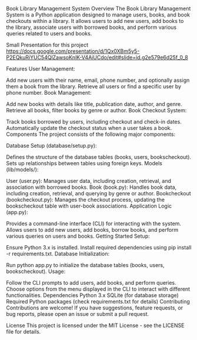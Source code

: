 Book Library Management System
Overview
The Book Library Management System is a Python application designed to manage users, books, and book checkouts within a library. It allows users to add new users, add books to the library, associate users with borrowed books, and perform various queries related to users and books.

Small Presentation for this project https://docs.google.com/presentation/d/1Qx0XBm5y5-P2EQkuRiYUC54QlZawsoKnlK-V4AiUCdo/edit#slide=id.g2e579e6d25f_0_8

Features
User Management:

Add new users with their name, email, phone number, and optionally assign them a book from the library.
Retrieve all users or find a specific user by phone number.
Book Management:

Add new books with details like title, publication date, author, and genre.
Retrieve all books, filter books by genre or author.
Book Checkout System:

Track books borrowed by users, including checkout and check-in dates.
Automatically update the checkout status when a user takes a book.
Components
The project consists of the following major components:

Database Setup (database/setup.py):

Defines the structure of the database tables (books, users, bookscheckout).
Sets up relationships between tables using foreign keys.
Models (lib/models/):

User (user.py):
Manages user data, including creation, retrieval, and association with borrowed books.
Book (book.py):
Handles book data, including creation, retrieval, and querying by genre or author.
Bookcheckout (bookcheckout.py):
Manages the checkout process, updating the bookscheckout table with user-book associations.
Application Logic (app.py):

Provides a command-line interface (CLI) for interacting with the system.
Allows users to add new users, add books, borrow books, and perform various queries on users and books.
Getting Started
Setup:

Ensure Python 3.x is installed.
Install required dependencies using pip install -r requirements.txt.
Database Initialization:

Run python app.py to initialize the database tables (books, users, bookscheckout).
Usage:

Follow the CLI prompts to add users, add books, and perform queries.
Choose options from the menu displayed in the CLI to interact with different functionalities.
Dependencies
Python 3.x
SQLite (for database storage)
Required Python packages (check requirements.txt for details)
Contributing
Contributions are welcome! If you have suggestions, feature requests, or bug reports, please open an issue or submit a pull request.

License
This project is licensed under the MIT License - see the LICENSE file for details.
